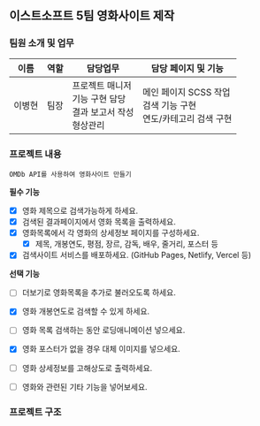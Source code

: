 ## 이스트소프트 5팀 영화사이트 제작

### 팀원 소개 및 업무
| 이름 | 역할 | 담당업무 | 담당 페이지 및 기능 |
| ---- | --- | -------- | ----------------- |
| 이병현 | 팀장 | 프로젝트 매니저<br> 기능 구현 담당<br> 결과 보고서 작성<br> 형상관리 | 메인 페이지 SCSS 작업<br> 검색 기능 구현<br> 연도/카테고리 검색 구현

### 프로젝트 내용
    OMDb API를 사용하여 영화사이트 만들기

**필수 기능** 
- [x]  영화 제목으로 검색가능하게 하세요.
- [x]  검색된 결과페이지에서 영화 목록을 출력하세요.
- [x]  영화목록에서 각 영화의 상세정보 페이지를 구성하세요.
    - [x]  제목, 개봉연도, 평점, 장르, 감독, 배우, 줄거리, 포스터 등
- [x]  검색사이트 서비스를 배포하세요. (GitHub Pages, Netlify, Vercel 등)

**선택 기능** 

- [ ]  더보기로 영화목록을 추가로 불러오도록 하세요.
- [x]  영화 개봉연도로 검색할 수 있게 하세요.
- [ ]  영화 목록 검색하는 동안 로딩애니메이션 넣으세요.
- [x]  영화 포스터가 없을 경우 대체 이미지를 넣으세요.
- [ ]  영화 상세정보를 고해상도로 출력하세요.
- [ ]  영화와 관련된 기타 기능을 넣어보세요.


### 프로젝트 구조